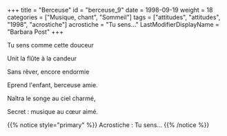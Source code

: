 +++
title = "Berceuse"
id = "berceuse_9"
date = 1998-09-19
weight = 18
categories = ["Musique, chant", "Sommeil"]
tags = ["attitudes", "attitudes", "1998", "acrostiche"]
acrostiche = "Tu sens..."
LastModifierDisplayName = "Barbara Post"
+++

Tu sens comme cette douceur

Unit la flûte à la candeur

Sans rêver, encore endormie

Eprend l'enfant, berceuse amie.

Naîtra le songe au ciel charmé,

Secret : musique au cœur aimé.

{{% notice style="primary" %}}
Acrostiche : Tu sens...
{{% /notice %}}
